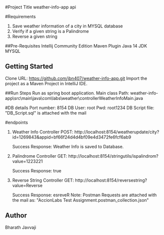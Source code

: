 #Project Title
weather-info-app api

#Requirements
1. Save weather information of a city in MYSQL database
2. Verify if a given string is a Palindrome
3. Reverse a given string

##Pre-Requisites
Intellij Community Edition
Maven Plugin
Java 14 JDK
MYSQL
 
## Getting Started
Clone URL: https://github.com/jbn407/weather-info-app.git
Import the project as a Maven Project in IntelliJ IDE.

##Run Steps
Run as spring boot application.
Main class Path: weather-info-app\src\main\java\com\labs\weather\controllerWeatherInfoMain.java

#DB details
Port number: 8154
DB User: root
Pwd: root1234
DB Script file: "DB_Script.sql" is attached with the mail

#endpoints
1. Weather Info Controller
	POST: http://localhost:8154/weatherupdate/city?id=1269843&appid=bf66f24d4d4bf09e4d3472fe6fcf6ab9
									
	Success Response: Weather Info is saved to Database.

2. Palindrome Controller
	GET: http://localhost:8154/stringutils/ispalindrom?value=1223221

	Success Response: true

3. Reverse String Controller
	GET: http://localhost:8154/reversestring?value=Reverse

	Success Response: esreveR
Note: Postman Requests are attached with the mail as: "AccionLabs Test Assignment.postman_collection.json"

## Author
Bharath Javvaji
